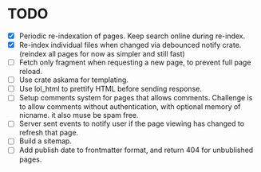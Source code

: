 # TODO

- [x] Periodic re-indexation of pages. Keep search online during re-index.
- [x] Re-index individual files when changed via debounced notify crate.
      (reindex all pages for now as simpler and still fast)
- [ ] Fetch only fragment when requesting a new page, to prevent full page
      reload.
- [ ] Use crate askama for templating.
- [ ] Use lol_html to prettify HTML before sending response.
- [ ] Setup comments system for pages that allows comments. Challenge is to
      allow comments without authentication, with optional memory of nicname.
      it also muse be spam free. 
- [ ] Server sent events to notify user if the page viewing has changed to
      refresh that page.
- [ ] Build a sitemap.
- [ ] Add publish date to frontmatter format, and return 404 for unbublished
      pages.
